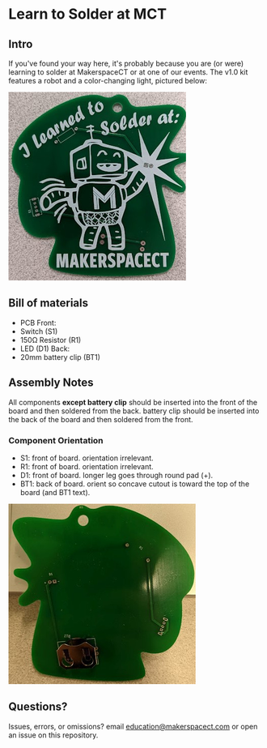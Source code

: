 # Learn to Solder at MCT

## Intro

If you've found your way here, it's probably because you are (or were) learning to solder at MakerspaceCT or at one of our events. The v1.0 kit features a robot and a color-changing light, pictured below:

![](img/pcb_img.jpg)

## Bill of materials
* PCB
Front:
* Switch (S1)
* 150Ω Resistor (R1)
* LED (D1)
Back:
* 20mm battery clip (BT1)

## Assembly Notes
All components **except battery clip** should be inserted into the front of the board and then soldered from the back. battery clip should be inserted into the back of the board and then soldered from the front.

### Component Orientation
* S1: front of board. orientation irrelevant.
* R1: front of board. orientation irrelevant.
* D1: front of board. longer leg goes through round pad (+).
* BT1: back of board. orient so concave cutout is toward the top of the board (and BT1 text).

![](img/battery_clip_orientation.jpg)

## Questions?
Issues, errors, or omissions? email education@makerspacect.com or open an issue on this repository.